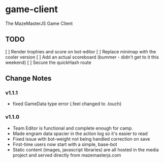 # game-client

The MazeMasterJS Game Client

## TODO

[ ] Render trophies and score on bot-editor
[ ] Replace minimap with the cooler version
[ ] Add an actual scoreboard (bummer - didn't get to it this weekend)
[ ] Secure the quickHash route

## Change Notes

### v1.1.1

- fixed GameData type error (.feel changed to .touch)

### v1.1.0

- Team Editor is functional and complete enough for camp.
- Made engram data spacier in the action log so it's easier to read
- Fixed issue with bot-weight not being handled correction on save
- First-time users now start with a simple, base-bot
- Static content (images, javascript libraries) are all hosted in the media project and served directly from mazemasterjs.com
